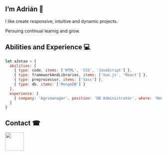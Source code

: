 ## I’m Adrián 👋

I like create responsive, intuitive and dynamic projects.

Persuing continual learnig and grow.

## Abilities and Experience 💻

```javascript
let aJotaa = {
  abilities: [
    { type: code, items: ['HTML', 'CSS', 'JavaScript'] },
    { type: frameworkAndLibraries, items: ['Vue.js', 'React'] },
    { type: preprocessor, items: ['Sass'] },
    { type: db, items: ['MongoDB'] }
  ],
  experience: [
    { company: 'Agrimanager', position: 'DB Administrator', where: 'Medellin', remote: true }
  ]
}
```

## Contact ☎

[<img src="https://www.marketing-branding.cl/wp-content/uploads/2014/02/linkedin-logo-marketingbuilding.png" width="60" align="left" >
](https://www.linkedin.com/in/adrián-aristimuño-53a166144/)
